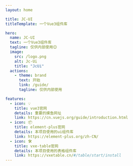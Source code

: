 ```yaml
---
layout: home

title: JC-UI
titleTemplate: 一个Vue3组件库

hero:
  name: JC-UI
  text: 一个Vue3组件库
  tagline: 仅供内部使用😊
  image:
    src: /logo.png
    alt: Jc-Ui
    title: "JcUi"
  actions:
    - theme: brand
      text: 开始
      link: /guide/
      tagline: 仅供内部使用

features:
  - icon: 💡
    title: vue3官网
    details: 重要的摸鱼网址
    link: https://cn.vuejs.org/guide/introduction.html
  - icon: 📦
    title: element-plus官网
    details: 本项目使用的ui组件库
    link: https://element-plus.org/zh-CN/
  - icon: 🛠️
    title: vxe-table官网
    details: 本项目使用的表格组件库
    link: https://vxetable.cn/#/table/start/install
---
```

